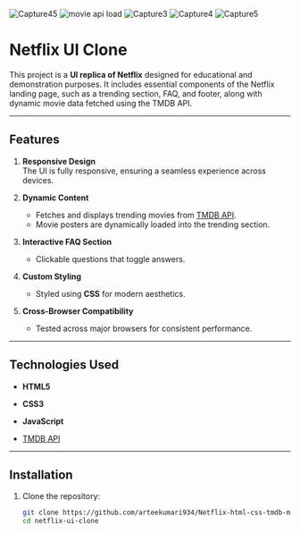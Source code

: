 ![Capture45](https://github.com/user-attachments/assets/cc89855c-a3ca-4a73-96cb-027d7951d3af)
![movie api load](https://github.com/user-attachments/assets/3cb80d23-c5e1-4d34-a349-23f16a7263ab)
![Capture3](https://github.com/user-attachments/assets/219bdb00-4cf9-43c4-a574-b36ac073cb3c)
![Capture4](https://github.com/user-attachments/assets/010aeed9-03f6-444c-8740-3e475b35b34f)
![Capture5](https://github.com/user-attachments/assets/415f4f1f-9297-4321-a483-9cf4773ba746)
# Netflix UI Clone

This project is a **UI replica of Netflix** designed for educational and demonstration purposes. It includes essential components of the Netflix landing page, such as a trending section, FAQ, and footer, along with dynamic movie data fetched using the TMDB API.

---

## Features

1. **Responsive Design**  
   The UI is fully responsive, ensuring a seamless experience across devices.

2. **Dynamic Content**  
   - Fetches and displays trending movies from [TMDB API](https://www.themoviedb.org/documentation/api).  
   - Movie posters are dynamically loaded into the trending section.

3. **Interactive FAQ Section**  
   - Clickable questions that toggle answers.

4. **Custom Styling**  
   - Styled using **CSS** for modern aesthetics.

5. **Cross-Browser Compatibility**  
   - Tested across major browsers for consistent performance.

---

## Technologies Used

- **HTML5**
- **CSS3**

- **JavaScript**
- [TMDB API](https://www.themoviedb.org/documentation/api)

---

## Installation

1. Clone the repository:
   ```bash
   git clone https://github.com/arteekumari934/Netflix-html-css-tmdb-movies-Apis.git
   cd netflix-ui-clone
